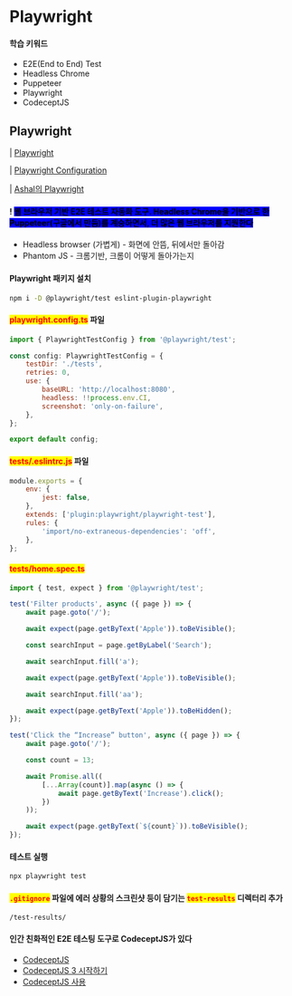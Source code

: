 # Playwright

#### 학습 키워드

* E2E(End to End) Test
* Headless Chrome
* Puppeteer
* Playwright
* CodeceptJS

## Playwright

\| [Playwright](https://playwright.dev/)

\| [Playwright Configuration](https://playwright.dev/docs/test-configuration)

\| [Ashal의 Playwright](https://github.com/ahastudio/til/blob/main/test/playwright.md)

#### ! <mark style="background-color:blue;">웹 브라우저 기반 E2E 테스트 자동화 도구. Headless Chrome을 기반으로 한 Puppeteer(구글에서 만듬)를 계승하면서, 더 많은 웹 브라우저를 지원한다</mark>

* Headless browser (가볍게) - 화면에 안뜸, 뒤에서만 돌아감
* Phantom JS - 크롬기반, 크롬이 어떻게 돌아가는지

#### Playwright 패키지 설치

```bash
npm i -D @playwright/test eslint-plugin-playwright
```

#### <mark style="color:red;">playwright.config.ts</mark> 파일

```javascript
import { PlaywrightTestConfig } from '@playwright/test';

const config: PlaywrightTestConfig = {
	testDir: './tests',
	retries: 0,
	use: {
		baseURL: 'http://localhost:8080',
		headless: !!process.env.CI,
		screenshot: 'only-on-failure',
	},
};

export default config;
```

#### <mark style="color:red;">tests/.eslintrc.js</mark> 파일

```javascript
module.exports = {
	env: {
		jest: false,
	},
	extends: ['plugin:playwright/playwright-test'],
	rules: {
		'import/no-extraneous-dependencies': 'off',
	},
};
```

#### <mark style="color:red;">tests/home.spec.ts</mark>

```javascript
import { test, expect } from '@playwright/test';

test('Filter products', async ({ page }) => {
	await page.goto('/');

	await expect(page.getByText('Apple')).toBeVisible();

	const searchInput = page.getByLabel('Search');

	await searchInput.fill('a');

	await expect(page.getByText('Apple')).toBeVisible();

	await searchInput.fill('aa');

	await expect(page.getByText('Apple')).toBeHidden();
});

test('Click the “Increase” button', async ({ page }) => {
	await page.goto('/');

	const count = 13;

	await Promise.all((
		[...Array(count)].map(async () => {
			await page.getByText('Increase').click();
		})
	));

	await expect(page.getByText(`${count}`)).toBeVisible();
});
```

#### 테스트 실행

```bash
npx playwright test
```

#### <mark style="color:red;">`.gitignore`</mark> 파일에 에러 상황의 스크린샷 등이 담기는 <mark style="color:red;">`test-results`</mark> 디렉터리 추가

```
/test-results/
```

#### 인간 친화적인 E2E 테스팅 도구로 CodeceptJS가 있다

* [CodeceptJS](https://codecept.io/)
* [CodeceptJS 3 시작하기](https://github.com/ahastudio/til/blob/main/test/20201207-codeceptjs.md)
* [CodeceptJS 사용](https://github.com/ahastudio/CodingLife/tree/main/20211012/react#codeceptjs-%EC%82%AC%EC%9A%A9)







